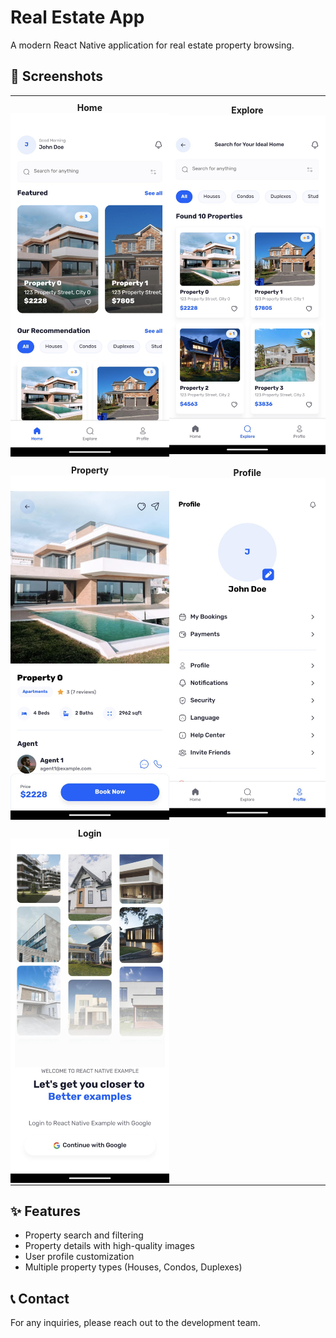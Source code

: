# Real Estate App

A modern React Native application for real estate property browsing.

## 📱 Screenshots

<table style="border-collapse: collapse; border-spacing: 0; padding: 0; text-align: center; font-weight: 700">
  <tr>
    <td style="padding: 0; padding-top: 10px" width="400">
    <span style="height: 20px">Home</span>
    <img src="screens/home.jpeg" alt="Home Screen" width="400"/></td>
    <td style="padding: 0; padding-top: 10px" width="400">
    <span>Explore</span>
    <img src="screens/explore.jpeg" alt="Explore Screen" width="400"/></td>
  </tr>
  <tr>
    <td style="padding: 0; padding-top: 10px" width="400">
    <span>Property</span>
    <img src="screens/property.jpeg" alt="Property Details" width="400"/></td>
    <td style="padding: 0; padding-top: 10px" width="400">
      <span>Profile</span>
      <img src="screens/profile.jpeg" alt="Profile Screen" width="400"/>
    </td>
  </tr>
  <tr>
    <td style="padding: 0; padding-top: 10px" width="400">
      <span>Login</span>
      <img src="screens/login.jpeg" alt="Login Screen" width="400"/>
    </td>
    <td style="padding: 0" width="400"></td>
  </tr>
</table>

## ✨ Features

- Property search and filtering
- Property details with high-quality images
- User profile customization
- Multiple property types (Houses, Condos, Duplexes)

## 📞 Contact

For any inquiries, please reach out to the development team.
